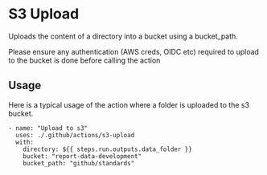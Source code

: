 # S3 Upload

Uploads the content of a directory into a bucket using a bucket_path.

Please ensure any authentication (AWS creds, OIDC etc) required to upload to the bucket is done before calling the action

## Usage

Here is a typical usage of the action where a folder is uploaded to the s3 bucket.

```
- name: "Upload to s3"
  uses: ./.github/actions/s3-upload
  with:
    directory: ${{ steps.run.outputs.data_folder }}
    bucket: "report-data-development"
    bucket_path: "github/standards"

```
